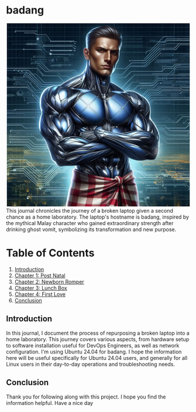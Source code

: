 # badang
<div style="text-align: center;">
  <img src="img/badang.jpeg" alt="Description of the image" width="500"/>
</div>
This journal chronicles the journey of a broken laptop given a second chance as a home laboratory. The laptop's hostname is badang, inspired by the mythical Malay character who gained extraordinary strength after drinking ghost vomit, symbolizing its transformation and new purpose.

# Table of Contents

1. [Introduction](#introduction)
2. [Chapter 1: Post Natal](./chapter1/README.md)
3. [Chapter 2: Newborn Romper](./chapter2/README.md)
4. [Chapter 3: Lunch Box ](./chapter3/README.md)
5. [Chapter 4: First Love ](./chapter4/README.md)
6. [Conclusion](#conclusion)

## Introduction
In this journal, I document the process of repurposing a broken laptop into a home laboratory. This journey covers various aspects, from hardware setup to software installation useful for DevOps Engineers, as well as network configuration. I'm using Ubuntu 24.04 for badang. I hope the information here will be useful specifically for Ubuntu 24.04 users, and generally for all Linux users in their day-to-day operations and troubleshooting needs.

## Conclusion

Thank you for following along with this project. I hope you find the information helpful. Have a nice day 
